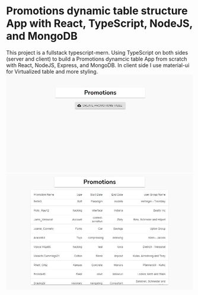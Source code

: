 # Promotions dynamic table structure App with React, TypeScript, NodeJS, and MongoDB
This project is a fullstack typescript-mern. Using TypeScript on both sides (server and client) to build a Promotions dynamcic table App from scratch with React, NodeJS, Express, and MongoDB. 
In client side I use material-ui for Virtualized table and more styling.
![alt text](/client/public/firstscreen.JPG)
![alt text](/client/public/secondScreen.JPG)
